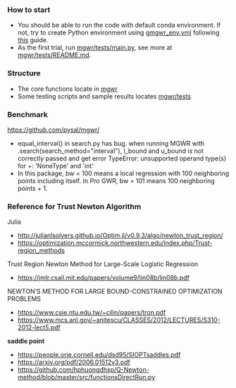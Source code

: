 ### How to start 
- You should be able to run the code with default conda environment. If not, try to create Python environment using [gmgwr_env.yml](gmgwr_env.yml) following [this](https://docs.conda.io/projects/conda/en/latest/user-guide/tasks/manage-environments.html#creating-an-environment-from-an-environment-yml-file) guide.
- As the first trial, run [mgwr/tests/main.py](mgwr/tests/main.py), see more at [mgwr/tests/README.md](mgwr/tests/README.md).  
  
### Structure 
- The core functions locate in [mgwr](mgwr)
- Some testing scripts and sample results locates [mgwr/tests](mgwr/tests)

### Benchmark 
https://github.com/pysal/mgwr/
- equal_interval() in search.py has bug. when running MGWR with .search(search_method="interval"), l_bound and u_bound is not correctly passed and get error TypeError: unsupported operand type(s) for +: 'NoneType' and 'int'
- In this package, bw = 100 means a local regression with 100 neighboring points including itself. In Pro GWR, bw = 101 means 100 neighboring points + 1. 

### Reference for Trust Newton Algorithm
Julia 
- http://julianlsolvers.github.io/Optim.jl/v0.9.3/algo/newton_trust_region/
- https://optimization.mccormick.northwestern.edu/index.php/Trust-region_methods

Trust Region Newton Method for Large-Scale Logistic Regression 
- https://jmlr.csail.mit.edu/papers/volume9/lin08b/lin08b.pdf

NEWTON’S METHOD FOR LARGE BOUND-CONSTRAINED OPTIMIZATION PROBLEMS 
- https://www.csie.ntu.edu.tw/~cjlin/papers/tron.pdf
- https://www.mcs.anl.gov/~anitescu/CLASSES/2012/LECTURES/S310-2012-lect5.pdf

**saddle point**

- https://people.orie.cornell.edu/dsd95/SIOPTsaddles.pdf
- https://arxiv.org/pdf/2006.01512v3.pdf
- https://github.com/hphuongdhsp/Q-Newton-method/blob/master/src/functionsDirectRun.py
